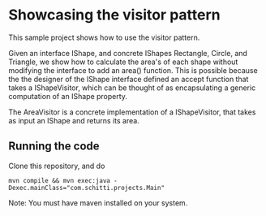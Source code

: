 # Showcasing the visitor pattern 

This sample project shows how to use the visitor pattern.

Given an interface IShape, and concrete IShapes Rectangle, Circle,
and Triangle, we show how to calculate the area's of each shape without
modifying the interface to add an area() function. This is possible
because the the designer of the IShape interface defined an accept 
function that takes a IShapeVisitor, which can be thought of as 
encapsulating a generic computation of an IShape property.

The AreaVisitor is a concrete implementation of a IShapeVisitor, that
takes as input an IShape and returns its area. 

## Running the code

Clone this repository, and do

```
mvn compile && mvn exec:java -Dexec.mainClass="com.schitti.projects.Main"
```

Note: You must have maven installed on your system.
